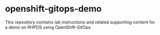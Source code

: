 # openshift-gitops-demo
This repository contains lab instructions and related supporting content for a demo on RHPDS using OpenShift-GitOps
